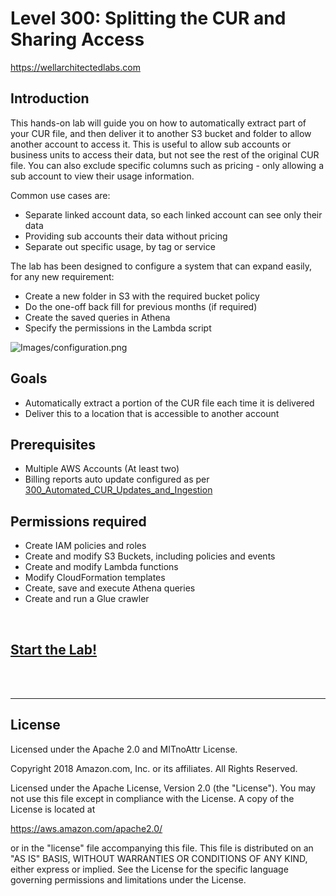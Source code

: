 # Level 300: Splitting the CUR and Sharing Access
https://wellarchitectedlabs.com 

## Introduction
 This hands-on lab will guide you on how to automatically extract part of your CUR file, and then deliver it to another S3 bucket and folder to allow another account to access it. This is useful to allow sub accounts or business units to access their data, but not see the rest of the original CUR file. You can also exclude specific columns such as pricing - only allowing a sub account to view their usage information.


Common use cases are:

 - Separate linked account data, so each linked account can see only their data
 - Providing sub accounts their data without pricing
 - Separate out specific usage, by tag or service


The lab has been designed to configure a system that can expand easily, for any new requirement:

 - Create a new folder in S3 with the required bucket policy
 - Do the one-off back fill for previous months (if required)
 - Create the saved queries in Athena
 - Specify the permissions in the Lambda script
 
 
![Images/configuration.png](Images/configuration.png)

## Goals
- Automatically extract a portion of the CUR file each time it is delivered
- Deliver this to a location that is accessible to another account


## Prerequisites
- Multiple AWS Accounts (At least two)
- Billing reports auto update configured as per [300_Automated_CUR_Updates_and_Ingestion](../300_Automated_CUR_Updates_and_Ingestion/README.md) 


## Permissions required
- Create IAM policies and roles
- Create and modify S3 Buckets, including policies and events
- Create and modify Lambda functions
- Modify CloudFormation templates
- Create, save and execute Athena queries
- Create and run a Glue crawler


<BR>

## [Start the Lab!](Lab_Guide.md)

<BR>
<BR> 



***

## License
Licensed under the Apache 2.0 and MITnoAttr License.

Copyright 2018 Amazon.com, Inc. or its affiliates. All Rights Reserved.

Licensed under the Apache License, Version 2.0 (the "License"). You may not use this file except in compliance with the License. A copy of the License is located at

https://aws.amazon.com/apache2.0/

or in the "license" file accompanying this file. This file is distributed on an "AS IS" BASIS, WITHOUT WARRANTIES OR CONDITIONS OF ANY KIND, either express or implied. See the License for the specific language governing permissions and limitations under the License.
